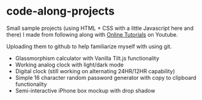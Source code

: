 # code-along-projects

Small sample projects (using HTML + CSS with a little Javascript here and there) I made from following along with [Online Tutorials](https://www.youtube.com/channel/UCbwXnUipZsLfUckBPsC7Jog) on Youtube.

Uploading them to github to help familiarize myself with using git.

- Glassmorphism calculator with Vanilla Tilt.js functionality
- Working analog clock with light/dark mode
- Digital clock (still working on alternating 24HR/12HR capability)
- Simple 16 character random password generator with copy to clipboard functionality
- Semi-interactive iPhone box mockup with drop shadow
